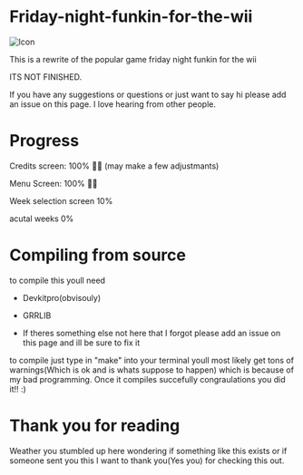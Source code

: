 # Friday-night-funkin-for-the-wii

![Icon](https://user-images.githubusercontent.com/95697986/180656345-e219f10d-f140-4d8c-b264-1e80c519fc1c.png)



This is a rewrite of the popular game friday night funkin for the wii

ITS NOT FINISHED.


If you have any suggestions or questions or just want to say hi please add an issue on this page. I love hearing from other people.

# Progress
Credits screen: 100% 🎉🎉 (may make a few adjustmants)

Menu Screen: 100% 🎉🎉 

Week selection screen 10%

acutal weeks 0%

# Compiling from source

to compile this youll need 

- Devkitpro(obvisouly)

- GRRLIB

- If theres something else not here that I forgot please add an issue on this page and ill be sure to fix it

to compile just type in "make" into your terminal youll most likely get tons of warnings(Which is ok and is whats suppose to happen) which is because of my bad programming.
Once it compiles succefully congraulations you did it!! :)


# Thank you for reading

Weather you stumbled up here wondering if something like this exists or if someone sent you this I want to thank you(Yes you) for checking this out.



